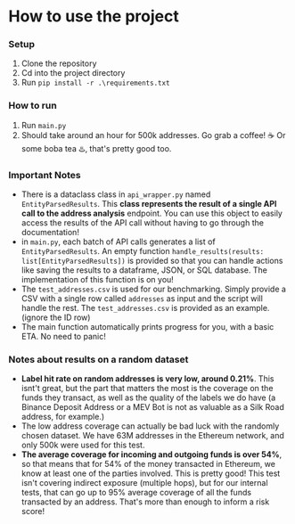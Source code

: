 # How to use the project

### Setup

1. Clone the repository
2. Cd into the project directory
3. Run `pip install -r .\requirements.txt`

### How to run

1. Run `main.py`
2. Should take around an hour for 500k addresses. Go grab a coffee! ☕ Or some boba tea ♨️, that's pretty good too.

### Important Notes

- There is a dataclass class in `api_wrapper.py` named `EntityParsedResults`. This **class represents the result of a single API call to the address analysis** endpoint. You can use this object to easily access the results of the API call without having to go through the documentation!
- in `main.py`, each batch of API calls generates a list of `EntityParsedResults`. An empty function `handle_results(results: list[EntityParsedResults])` is provided so that you can handle actions like saving the results to a dataframe, JSON, or SQL database. The implementation of this function is on you!
- The `test_addresses.csv` is used for our benchmarking. Simply provide a CSV with a single row called `addresses` as input and the script will handle the rest. The `test_addresses.csv` is provided as an example. (ignore the ID row)
- The main function automatically prints progress for you, with a basic ETA. No need to panic!

### Notes about results on a random dataset

- **Label hit rate on random addresses is very low, around 0.21%**. This isnt't great, but the part that matters the most is the coverage on the funds they transact, as well as the quality of the labels we do have (a Binance Deposit Address or a MEV Bot is not as valuable as a Silk Road address, for example.)
- The low address coverage can actually be bad luck with the randomly chosen dataset. We have 63M addresses in the Ethereum network, and only 500k were used for this test.
- **The average coverage for incoming and outgoing funds is over 54%**, so that means that for 54% of the money transacted in Ethereum, we know at least one of the parties involved. This is pretty good! This test isn't covering indirect exposure (multiple hops), but for our internal tests, that can go up to 95% average coverage of all the funds transacted by an address. That's more than enough to inform a risk score!
